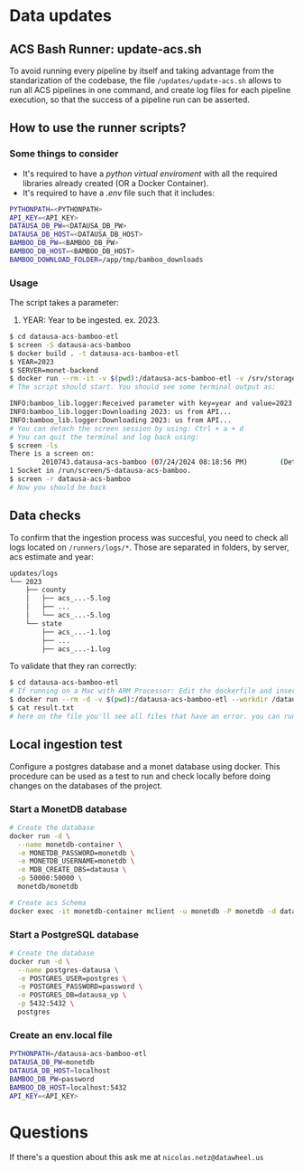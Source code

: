 # Data updates

## ACS Bash Runner: update-acs.sh
To avoid running every pipeline by itself and taking advantage from the standarization of the codebase, the file `/updates/update-acs.sh` allows to run all ACS pipelines in one command, and create log files for each pipeline execution, so that the success of a pipeline run can be asserted.

## How to use the runner scripts?
### Some things to consider
* It's required to have a *python virtual enviroment* with all the required libraries already created (OR a Docker Container).
* It's required to have a *.env* file such that it includes:

```bash
PYTHONPATH=<PYTHONPATH>
API_KEY=<API_KEY>
DATAUSA_DB_PW=<DATAUSA_DB_PW>
DATAUSA_DB_HOST=<DATAUSA_DB_HOST>
BAMBOO_DB_PW=<BAMBOO_DB_PW>
BAMBOO_DB_HOST=<BAMBOO_DB_HOST>
BAMBOO_DOWNLOAD_FOLDER=/app/tmp/bamboo_downloads
```

### Usage
The script takes a parameter:
1. YEAR: Year to be ingested. ex. 2023.

```bash
$ cd datausa-acs-bamboo-etl
$ screen -S datausa-acs-bamboo
$ docker build . -t datausa-acs-bamboo-etl
$ YEAR=2023
$ SERVER=monet-backend
$ docker run --rm -it -v $(pwd):/datausa-acs-bamboo-etl -v /srv/storage/code_niconetz/tmp:/app/tmp/bamboo_downloads --network="host" --workdir /datausa-acs-bamboo-etl --env-file $(pwd)/.env.local datausa-acs-bamboo-etl:latest bash updates/update-acs.sh $YEAR $SERVER
# The script should start. You should see some terminal output as:

INFO:bamboo_lib.logger:Received parameter with key=year and value=2023
INFO:bamboo_lib.logger:Downloading 2023: us from API...
INFO:bamboo_lib.logger:Downloading 2023: us from API...
# You can detach the screen session by using: Ctrl + a + d
# You can quit the terminal and log back using:
$ screen -ls
There is a screen on:
        2010743.datausa-acs-bamboo (07/24/2024 08:18:56 PM)        (Detached)
1 Socket in /run/screen/S-datausa-acs-bamboo.
$ screen -r datausa-acs-bamboo
# Now you should be back
```

## Data checks
To confirm that the ingestion process was succesful, you need to check all logs located on `/runners/logs/*`. Those are separated in folders, by server, acs estimate and year:

```bash
updates/logs
└── 2023
    ├── county
    │   ├── acs_...-5.log
    │   ├── ...
    │   └── acs_...-5.log
    └── state
        ├── acs_...-1.log
        ├── ...
        ├── acs_...-1.log
```

To validate that they ran correctly:
```bash
$ cd datausa-acs-bamboo-etl
# If running on a Mac with ARM Processor: Edit the dockerfile and insert the --plaftorm on the FROM line.
$ docker run --rm -d -v $(pwd):/datausa-acs-bamboo-etl --workdir /datausa-acs-bamboo-etl datausa-acs-bamboo-etl:latest bash updates/log-search.sh
$ cat result.txt
# here on the file you'll see all files that have an error. you can run them manually afterwards. If there's an issue, pleas contact us!
```

## Local ingestion test

Configure a postgres database and a monet database using docker. This procedure can be used as a test to run and check locally before doing changes on the databases of the project.


### Start a MonetDB database

```bash
# Create the database
docker run -d \
  --name monetdb-container \
  -e MONETDB_PASSWORD=monetdb \
  -e MONETDB_USERNAME=monetdb \
  -e MDB_CREATE_DBS=datausa \
  -p 50000:50000 \
  monetdb/monetdb

# Create acs Schema
docker exec -it monetdb-container mclient -u monetdb -P monetdb -d datausa -s "CREATE SCHEMA acs;"
```

### Start a PostgreSQL database
```bash
# Create the database
docker run -d \
  --name postgres-datausa \
  -e POSTGRES_USER=postgres \
  -e POSTGRES_PASSWORD=password \
  -e POSTGRES_DB=datausa_vp \
  -p 5432:5432 \
  postgres        
```

### Create an env.local file


```bash
PYTHONPATH=/datausa-acs-bamboo-etl
DATAUSA_DB_PW=monetdb
DATAUSA_DB_HOST=localhost
BAMBOO_DB_PW=password
BAMBOO_DB_HOST=localhost:5432
API_KEY=<API_KEY>
```

# Questions
If there's a question about this ask me at `nicolas.netz@datawheel.us`
